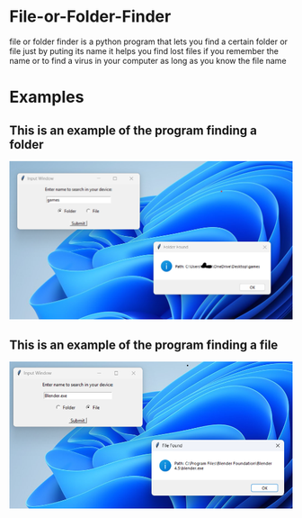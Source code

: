 # File-or-Folder-Finder

file or folder finder is a python program that lets you find a certain folder or file just by puting its name it helps you find lost files if you remember the name or to find a virus in your computer as long as you know the file name

# Examples

## This is an example of the program finding a folder
![Example 1](example.png)

## This is an example of the program finding a file
![Example 1](example2.png)
